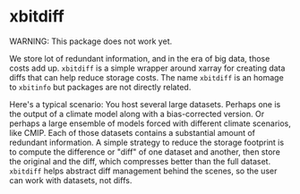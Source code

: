 # xbitdiff

WARNING: This package does not work yet.

We store lot of redundant information, and in the era of big data, those costs add up.
`xbitdiff` is a simple wrapper around xarray for creating data diffs that can help reduce storage costs.
The name `xbitdiff` is an homage to `xbitinfo` but packages are not directly related.

Here's a typical scenario:
You host several large datasets.
Perhaps one is the output of a climate model along with a bias-corrected version.
Or perhaps a large ensemble of models forced with different climate scenarios, like CMIP.
Each of those datasets contains a substantial amount of redundant information.
A simple strategy to reduce the storage footprint is to compute the difference or "diff" of one dataset and another,
then store the original and the diff,
which compresses better than the full dataset.
`xbitdiff` helps abstract diff management behind the scenes,
so the user can work with datasets, not diffs.
